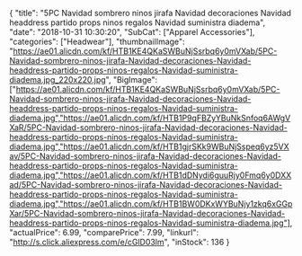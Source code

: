 {
	"title": "5PC Navidad sombrero ninos jirafa Navidad decoraciones Navidad headdress partido props ninos regalos Navidad suministra diadema",
	"date": "2018-10-31 10:30:20",
	"SubCat": ["Apparel Accessories"],
	"categories": ["Headwear"],
	"thumbnailImage": "https://ae01.alicdn.com/kf/HTB1KE4QKaSWBuNjSsrbq6y0mVXab/5PC-Navidad-sombrero-ninos-jirafa-Navidad-decoraciones-Navidad-headdress-partido-props-ninos-regalos-Navidad-suministra-diadema.jpg_220x220.jpg",
	"BigImage": ["https://ae01.alicdn.com/kf/HTB1KE4QKaSWBuNjSsrbq6y0mVXab/5PC-Navidad-sombrero-ninos-jirafa-Navidad-decoraciones-Navidad-headdress-partido-props-ninos-regalos-Navidad-suministra-diadema.jpg","https://ae01.alicdn.com/kf/HTB1P9qFBZyYBuNkSnfoq6AWgVXaR/5PC-Navidad-sombrero-ninos-jirafa-Navidad-decoraciones-Navidad-headdress-partido-props-ninos-regalos-Navidad-suministra-diadema.jpg","https://ae01.alicdn.com/kf/HTB1gjrSKk9WBuNjSspeq6yz5VXav/5PC-Navidad-sombrero-ninos-jirafa-Navidad-decoraciones-Navidad-headdress-partido-props-ninos-regalos-Navidad-suministra-diadema.jpg","https://ae01.alicdn.com/kf/HTB1dDNydi6guuRjy0Fmq6y0DXXad/5PC-Navidad-sombrero-ninos-jirafa-Navidad-decoraciones-Navidad-headdress-partido-props-ninos-regalos-Navidad-suministra-diadema.jpg","https://ae01.alicdn.com/kf/HTB1BW0DKxWYBuNjy1zkq6xGGpXar/5PC-Navidad-sombrero-ninos-jirafa-Navidad-decoraciones-Navidad-headdress-partido-props-ninos-regalos-Navidad-suministra-diadema.jpg"],
	"actualPrice": 6.99,
	"comparePrice": 7.99,
	"linkurl": "http://s.click.aliexpress.com/e/cGlD03lm",
	"inStock": 136
}

